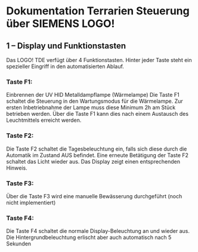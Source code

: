 # Dokumentation Terrarien Steuerung über SIEMENS LOGO!

## 1 – Display und Funktionstasten
Das LOGO! TDE verfügt über 4 Funktionstasten.
Hinter jeder Taste steht ein spezieller Eingriff in den automatisierten Ablauf.
[](./images/Buttonbar_F.png)

### Taste F1:
Einbrennen der UV HID Metalldampflampe (Wärmelampe)
Die Taste F1 schaltet die Steuerung in den Wartungsmodus für die Wärmelampe.
Zur ersten Inbetriebnahme der Lampe muss diese Minimum 2h am Stück betrieben werden.
Über die Taste F1 kann dies nach einem Austausch des Leuchtmittels erreicht werden.


### Taste F2:
Die Taste F2 schaltet die Tagesbeleuchtung ein, falls sich diese durch die Automatik im Zustand AUS befindet.
Eine erneute Betätigung der Taste F2 schaltet das Licht wieder aus.
Das Display zeigt einen entsprechenden Hinweis.


### Taste F3:
Über die Taste F3 wird eine manuelle Bewässerung durchgeführt (noch nicht implementiert)



### Taste F4:
Die Taste F4 schaltet die normale Display-Beleuchtung an und wieder aus.
Die Hintergrundbeleuchtung erlischt aber auch automatisch nach 5 Sekunden

